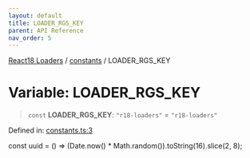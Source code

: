 ```yaml
---
layout: default
title: LOADER_RGS_KEY
parent: API Reference
nav_order: 5
---
```


[React18 Loaders](../../modules.md) / [constants](../README.md) / LOADER_RGS_KEY

# Variable: LOADER_RGS_KEY

> `const` **LOADER_RGS_KEY**: `"r18-loaders"` = `"r18-loaders"`

Defined in: [constants.ts:3](https://github.com/react18-tools/turborepo-template/blob/4613c5240cccae89444d4b03b33930a608dcbb74/lib/src/constants.ts#L3)

const uuid = () =\> (Date.now() \* Math.random()).toString(16).slice(2, 8);
